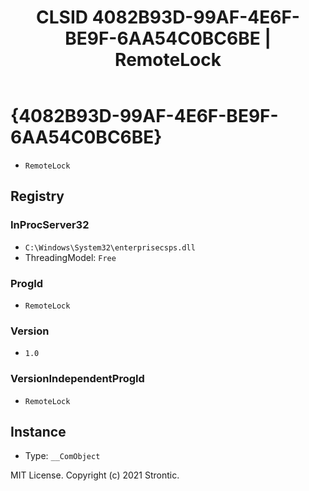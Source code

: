 ﻿---
title: "CLSID 4082B93D-99AF-4E6F-BE9F-6AA54C0BC6BE | RemoteLock"
excerpt: What is COM-Object CLSID 4082B93D-99AF-4E6F-BE9F-6AA54C0BC6BE?
---

# {4082B93D-99AF-4E6F-BE9F-6AA54C0BC6BE}

* `RemoteLock`

## Registry


### InProcServer32

* `C:\Windows\System32\enterprisecsps.dll`
* ThreadingModel: `Free`

### ProgId

* `RemoteLock`

### Version

* `1.0`

### VersionIndependentProgId

* `RemoteLock`

## Instance

* Type: `__ComObject`

MIT License. Copyright (c) 2021 Strontic.


